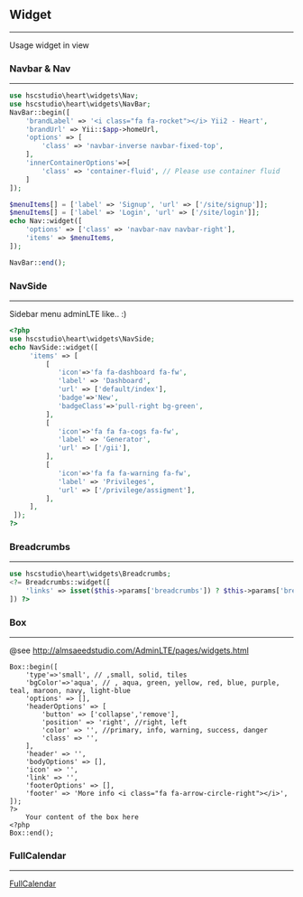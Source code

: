 ## Widget ##
---
Usage widget in view

### Navbar & Nav ### 
---
```php
use hscstudio\heart\widgets\Nav;
use hscstudio\heart\widgets\NavBar;
NavBar::begin([
	'brandLabel' => '<i class="fa fa-rocket"></i> Yii2 - Heart',
	'brandUrl' => Yii::$app->homeUrl,
	'options' => [
		'class' => 'navbar-inverse navbar-fixed-top',
	],
	'innerContainerOptions'=>[
		'class' => 'container-fluid', // Please use container fluid
	]
]);

$menuItems[] = ['label' => 'Signup', 'url' => ['/site/signup']];
$menuItems[] = ['label' => 'Login', 'url' => ['/site/login']];
echo Nav::widget([
	'options' => ['class' => 'navbar-nav navbar-right'],
	'items' => $menuItems,
]);

NavBar::end();
```

### NavSide ### 
---

Sidebar menu adminLTE like.. :)
```php
<?php
use hscstudio\heart\widgets\NavSide;
echo NavSide::widget([
	 'items' => [
		 [
			'icon'=>'fa fa-dashboard fa-fw',
			'label' => 'Dashboard',
			'url' => ['default/index'],
			'badge'=>'New',
			'badgeClass'=>'pull-right bg-green',
		 ],
		 [
			'icon'=>'fa fa fa-cogs fa-fw',
			'label' => 'Generator',
			'url' => ['/gii'],
		 ],
		 [
			'icon'=>'fa fa fa-warning fa-fw',
			'label' => 'Privileges',
			'url' => ['/privilege/assigment'],
		 ],
	 ],
 ]);
?>
```

### Breadcrumbs ### 
---
```php
use hscstudio\heart\widgets\Breadcrumbs;
<?= Breadcrumbs::widget([
	'links' => isset($this->params['breadcrumbs']) ? $this->params['breadcrumbs'] : [],
]) ?>
```

### Box ### 
---
@see http://almsaeedstudio.com/AdminLTE/pages/widgets.html
```
Box::begin([
	'type'=>'small', // ,small, solid, tiles
	'bgColor'=>'aqua', // , aqua, green, yellow, red, blue, purple, teal, maroon, navy, light-blue
	'options' => [],
	'headerOptions' => [
		'button' => ['collapse','remove'],
		'position' => 'right', //right, left
		'color' => '', //primary, info, warning, success, danger
		'class' => '',
	],
	'header' => '',
	'bodyOptions' => [],
	'icon' => '',
	'link' => '',
	'footerOptions' => [],
	'footer' => 'More info <i class="fa fa-arrow-circle-right"></i>',
]);
?>
	Your content of the box here
<?php
Box::end();
```

### FullCalendar ### 
---
[FullCalendar](fullcalendar.md)